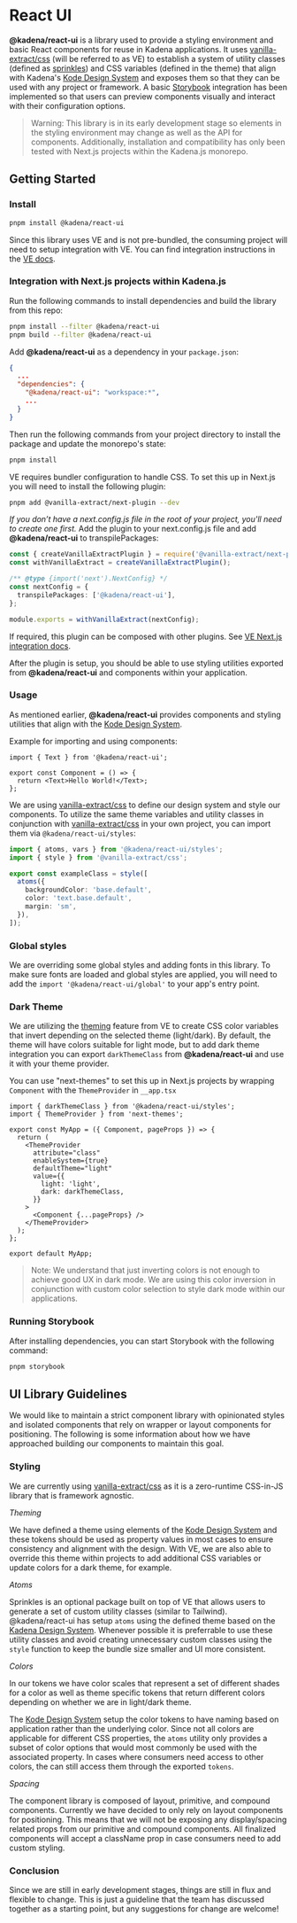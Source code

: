 # React UI

**@kadena/react-ui** is a library used to provide a styling environment and
basic React components for reuse in Kadena applications. It uses
[vanilla-extract/css][1] (will be referred to as VE) to establish a system of
utility classes (defined as [sprinkles][2]) and CSS variables (defined in the
theme) that align with Kadena's [Kode Design System][3] and exposes them so that
they can be used with any project or framework. A basic [Storybook][4]
integration has been implemented so that users can preview components visually
and interact with their configuration options.

> Warning: This library is in its early development stage so elements in the
> styling environment may change as well as the API for components.
> Additionally, installation and compatibility has only been tested with Next.js
> projects within the Kadena.js monorepo.

## Getting Started

### Install

```sh
pnpm install @kadena/react-ui
```

Since this library uses VE and is not pre-bundled, the consuming project will
need to setup integration with VE. You can find integration instructions in the
[VE docs][5].

### Integration with Next.js projects within Kadena.js

Run the following commands to install dependencies and build the library from
this repo:

```sh
pnpm install --filter @kadena/react-ui
pnpm build --filter @kadena/react-ui
```

Add **@kadena/react-ui** as a dependency in your `package.json`:

```json
{
  ...
  "dependencies": {
    "@kadena/react-ui": "workspace:*",
    ...
  }
}
```

Then run the following commands from your project directory to install the
package and update the monorepo's state:

```sh
pnpm install
```

VE requires bundler configuration to handle CSS. To set this up in Next.js you
will need to install the following plugin:

```sh
pnpm add @vanilla-extract/next-plugin --dev
```

_If you don’t have a next.config.js file in the root of your project, you'll
need to create one first._ Add the plugin to your next.config.js file and add
**@kadena/react-ui** to transpilePackages:

```ts
const { createVanillaExtractPlugin } = require('@vanilla-extract/next-plugin');
const withVanillaExtract = createVanillaExtractPlugin();

/** @type {import('next').NextConfig} */
const nextConfig = {
  transpilePackages: ['@kadena/react-ui'],
};

module.exports = withVanillaExtract(nextConfig);
```

If required, this plugin can be composed with other plugins. See [VE Next.js
integration docs][6].

After the plugin is setup, you should be able to use styling utilities exported
from **@kadena/react-ui** and components within your application.

### Usage

As mentioned earlier, **@kadena/react-ui** provides components and styling
utilities that align with the [Kode Design System][3].

Example for importing and using components:

```tsx
import { Text } from '@kadena/react-ui';

export const Component = () => {
  return <Text>Hello World!</Text>;
};
```

We are using [vanilla-extract/css][1] to define our design system and style our
components. To utilize the same theme variables and utility classes in
conjunction with [vanilla-extract/css][1] in your own project, you can import
them via `@kadena/react-ui/styles`:

```ts
import { atoms, vars } from '@kadena/react-ui/styles';
import { style } from '@vanilla-extract/css';

export const exampleClass = style([
  atoms({
    backgroundColor: 'base.default',
    color: 'text.base.default',
    margin: 'sm',
  }),
]);
```

### Global styles

We are overriding some global styles and adding fonts in this library. To make
sure fonts are loaded and global styles are applied, you will need to add the
`import '@kadena/react-ui/global'` to your app's entry point.

### Dark Theme

We are utilizing the [theming][7] feature from VE to create CSS color variables
that invert depending on the selected theme (light/dark). By default, the theme
will have colors suitable for light mode, but to add dark theme integration you
can export `darkThemeClass` from **@kadena/react-ui** and use it with your theme
provider.

You can use "next-themes" to set this up in Next.js projects by wrapping
`Component` with the `ThemeProvider` in `__app.tsx`

```tsx
import { darkThemeClass } from '@kadena/react-ui/styles';
import { ThemeProvider } from 'next-themes';

export const MyApp = ({ Component, pageProps }) => {
  return (
    <ThemeProvider
      attribute="class"
      enableSystem={true}
      defaultTheme="light"
      value={{
        light: 'light',
        dark: darkThemeClass,
      }}
    >
      <Component {...pageProps} />
    </ThemeProvider>
  );
};

export default MyApp;
```

> Note: We understand that just inverting colors is not enough to achieve good
> UX in dark mode. We are using this color inversion in conjunction with custom
> color selection to style dark mode within our applications.

### Running Storybook

After installing dependencies, you can start Storybook with the following
command:

```sh
pnpm storybook
```

## UI Library Guidelines

We would like to maintain a strict component library with opinionated styles and
isolated components that rely on wrapper or layout components for positioning.
The following is some information about how we have approached building our
components to maintain this goal.

### Styling

We are currently using [vanilla-extract/css][8] as it is a zero-runtime
CSS-in-JS library that is framework agnostic.

_Theming_

We have defined a theme using elements of the [Kode Design System][3] and these
tokens should be used as property values in most cases to ensure consistency and
alignment with the design. With VE, we are also able to override this theme
within projects to add additional CSS variables or update colors for a dark
theme, for example.

_Atoms_

Sprinkles is an optional package built on top of VE that allows users to
generate a set of custom utility classes (similar to Tailwind). @kadena/react-ui
has setup `atoms` using the defined theme based on the [Kadena Design
System][3]. Whenever possible it is preferrable to use these utility classes and
avoid creating unnecessary custom classes using the `style` function to keep the
bundle size smaller and UI more consistent.

_Colors_

In our tokens we have color scales that represent a set of different shades for
a color as well as theme specific tokens that return different colors depending
on whether we are in light/dark theme.

The [Kode Design System][3] setup the color tokens to have naming based on
application rather than the underlying color. Since not all colors are
applicable for different CSS properties, the `atoms` utility only provides a
subset of color options that would most commonly be used with the associated
property. In cases where consumers need access to other colors, the can still
access them through the exported `tokens`.

_Spacing_

The component library is composed of layout, primitive, and compound components.
Currently we have decided to only rely on layout components for positioning.
This means that we will not be exposing any display/spacing related props from
our primitive and compound components. All finalized components will accept a
className prop in case consumers need to add custom styling.

### Conclusion

Since we are still in early development stages, things are still in flux and
flexible to change. This is just a guideline that the team has discussed
together as a starting point, but any suggestions for change are welcome!

[1]: https://vanilla-extract.style
[2]: https://vanilla-extract.style/documentation/packages/sprinkles/
[3]: https://github.com/kadena-community/design-system
[4]: https://storybook.js.org/
[5]: https://vanilla-extract.style/documentation/integrations/next/
[6]: https://vanilla-extract.style/documentation/integrations/next/#setup
[7]: https://vanilla-extract.style/documentation/global-api/create-global-theme/
[8]: https://vanilla-extract.style/
